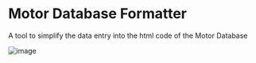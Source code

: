 # Motor Database Formatter

A tool to simplify the data entry into the html code of the Motor Database

![image](https://github.com/marc-frank/motor-database-formatter/assets/74321912/adbd54be-e07a-4a4d-a52e-25f699fdac1b)

